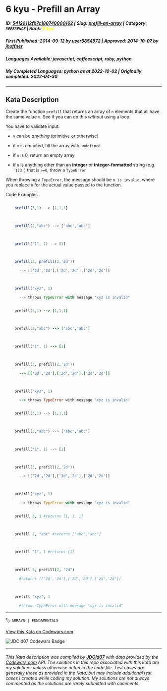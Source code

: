 # 6 kyu - Prefill an Array

##### **ID**: [54129112fb7c188740000162](https://www.codewars.com/kata/54129112fb7c188740000162) | **Slug**: [prefill-an-array](https://www.codewars.com/kata/54129112fb7c188740000162) | **Category**: `REFERENCE` | **Rank**: <span style="color:yellow">6 kyu</span>

##### **First Published**: 2014-09-12 ***by*** [user5854572](https://www.codewars.com/users/user5854572) | **Approved**: 2014-10-07 ***by*** [jhoffner](https://www.codewars.com/users/jhoffner)

##### **Languages Available**: javascript, coffeescript, ruby, python

##### **My Completed Languages**: python ***as at*** 2022-10-02 | **Originally completed**: 2022-04-30

---

## Kata Description


Create the function `prefill` that returns an array of `n` elements that all have the same value `v`.  See if you can do this *without* using a loop.



You have to validate input:



 * `v` can be *anything* (primitive or otherwise)

 * if `v` is ommited, fill the array with `undefined`

 * if `n` is 0, return an empty array

 * if `n` is anything other than an **integer** or **integer-formatted** string (e.g. `'123'`) that is `>=0`, throw a `TypeError`

 

When throwing a `TypeError`, the message should be `n is invalid`, where you replace `n` for the actual value passed to the function.



Code Examples



```javascript

    prefill(3,1) --> [1,1,1]

    

    prefill(2,"abc") --> ['abc','abc']

    

    prefill("1", 1) --> [1]

    

    prefill(3, prefill(2,'2d'))

      --> [['2d','2d'],['2d','2d'],['2d','2d']]

      

    prefill("xyz", 1)

      --> throws TypeError with message "xyz is invalid"

```

```ruby

    prefill(3,1) --> [1,1,1]

    

    prefill(2,"abc") --> ['abc','abc']

    

    prefill("1", 1) --> [1]

    

    prefill(3, prefill(2,'2d'))

      --> [['2d','2d'],['2d','2d'],['2d','2d']]

      

    prefill("xyz", 1)

      --> throws TypeError with message "xyz is invalid"

```

```python

    prefill(3,1) --> [1,1,1]

    

    prefill(2,"abc") --> ['abc','abc']

    

    prefill("1", 1) --> [1]

    

    prefill(3, prefill(2,'2d'))

      --> [['2d','2d'],['2d','2d'],['2d','2d']]

      

    prefill("xyz", 1)

      --> throws TypeError with message "xyz is invalid"

```

```coffeescript

    prefill 3, 1 #returns [1, 1, 1]

    

    prefill 2, "abc" #returns ["abc","abc"]

    

    prefill "1", 1 #returns [1]

    

    prefill 3, prefill(2, "2d")

      #returns [['2d','2d'],['2d','2d'],['2d','2d']]

      

    prefill "xyz", 1

      #throws TypeError with message "xyz is invalid"

```



---


🏷 `ARRAYS | FUNDAMENTALS`


[View this Kata on Codewars.com](https://www.codewars.com/kata/54129112fb7c188740000162)

![](https://www.codewars.com/users/jdold07/badges/large "JDOld07 Codewars Badge")

---

###### *This Kata description was compiled by [**JDOld07**](https://tpstech.dev) with data provided by the [Codewars.com](https://www.codewars.com) API.  The solutions in this repo associated with this kata are my solutions unless otherwise noted in the code file.  Test cases are generally those as provided in the Kata, but may include additional test cases I created while coding my solution.  My solutions are not always commented as the solutions are rarely submitted with comments.*
